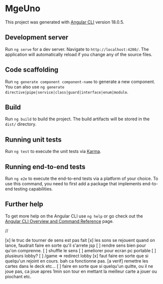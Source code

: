# MgeUno

This project was generated with [Angular CLI](https://github.com/angular/angular-cli) version 18.0.5.

## Development server

Run `ng serve` for a dev server. Navigate to `http://localhost:4200/`. The application will automatically reload if you change any of the source files.

## Code scaffolding

Run `ng generate component component-name` to generate a new component. You can also use `ng generate directive|pipe|service|class|guard|interface|enum|module`.

## Build

Run `ng build` to build the project. The build artifacts will be stored in the `dist/` directory.

## Running unit tests

Run `ng test` to execute the unit tests via [Karma](https://karma-runner.github.io).

## Running end-to-end tests

Run `ng e2e` to execute the end-to-end tests via a platform of your choice. To use this command, you need to first add a package that implements end-to-end testing capabilities.

## Further help

To get more help on the Angular CLI use `ng help` or go check out the [Angular CLI Overview and Command Reference](https://angular.dev/tools/cli) page.


//

[x] le truc de tourner de sens est pas fait
[x] les sons se rejouent quand on lance, faudrait faire en sorte qu'il s'arrete jsp
[ ] rendre sens bien pour qu'on comprenne.
[ ] shuffle le sens
[ ] ameliorer pour ecran pc portable
[ ] plusieurs lobby?
[ ] /game => redirect lobby
[x] faut faire en sorte que si quelqu'un rejoint en cours. bah ca fonctionne pas.
[a verif] remettre les cartes dans le deck etc...
[ ] faire en sorte que si quelqu'un quitte, ou il ne joue pas, ca joue apres 1min son tour en mettant la meilleur carte a jouer ou piochant etc.
